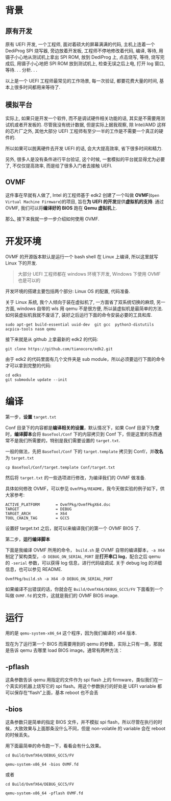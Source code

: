 
# 背景

## 原有开发

原有 UEFI 开发, 一个工程师, 面对着硕大的屏幕满满的代码, 主机上连着一个 DediProg SPI 烧写器, 旁边放着开发板, 工程师不停地修改着代码, 编译, 等待, 用镊子小心地从测试机上拿出 SPI ROM, 放到 DediProg 上, 点击烧写, 等待, 烧写完成后, 用镊子小心地把 SPI ROM 放到测试机上, 检查无误之后上电, 打开 log 窗口, 等待. . . 分析. . .

以上是一个 UEFI 工程师最常见的工作场景, 每一次验证, 都要花费大量的时间, 基本上很多时间都用来等待了.

## 模拟平台

实际上, 如果只是开发一个软件, 而不是调试硬件相关功能的话, 其实是不需要用测试机或者开发板的. 尽管我没有统计数据, 但是实际上据我观察, 除 Intel/AMD 这样的芯片厂之外, 其他大部分 UEFI 工程师有至少一半的工作是不需要一个真正的硬件的.

所以如果可以脱离硬件去开发 UEFI 的话, 会大大提高效率, 省下很多时间和精力.

另外, 很多人是没有条件进行平台验证, 这个时候, 一套模拟的平台就显得尤为必要了, 不仅仅提高效率, 而是给了很多入门者去接触 UEFI.

## OVMF

这件事在早就有人做了, Intel 的工程师基于 edk2 创建了一个叫做 **OVMF**(`Open Virtual Machine Firmware`)的项目, 旨在**为 UEFI 的开发**提供**虚拟机的支持**. 通过 OVMF, 我们可以将**编译好的 BIOS** 跑在 **Qemu 虚拟机**上.

那么, 接下来我就一步一步介绍如何使用 OVMF.

# 开发环境

OVMF 的开源版本默认是运行一个 bash shell 在 Linux 上编译, 所以这里就写 Linux 下的开发.

> 大部分 UEFI 工程师都在 windows 环境下开发, Windows 下使用 OVMF 也是可以的

开发环境的搭建主要包括两个部分: Linux OS 的配置, 代码准备.

关于 Linux 系统, 我个人倾向于装在虚拟机了, 一方面省了双系统切换的麻烦, 另一方面, windows 自带的 wls 用 qemu 不是很方便, 所以装虚拟机是最简单的方法. 如何装虚拟机我就不废话了, 装好之后运行下面的命令安装必要的工具和库.

```
sudo apt-get build-essential uuid-dev  git gcc  python3-distutils acpica-tools nasm qemu
```

接下来就是从 github 上拿最新的 edk2 的代码:

```
git clone https://github.com/tianocore/edk2.git
```

由于 edk2 的代码里面有几个文件夹是 sub module，所以必须要运行下面的命令才可以拿到完整的代码:

```
cd edks
git submodule update --init
```

# 编译

第一步，**设置** `target.txt`

Conf 目录下的内容都是**编译相关的设置**，默认情况下，如果 Conf 目录下为**空**时，**编译脚本**会将 `BaseTool/Conf` 下的内容拷贝到 Conf 下，但是这里的东西通常不是我们所需要的，特别是我们需要设置的 `target.txt`.

一般的做法，先把 `BaseTool/Conf` 下的 `target.template` 拷贝到 Conf/，并**改名**为 `target.txt`

```
cp BaseTool/Conf/target.template Conf/target.txt
```

然后将 `target.txt` 的一些选项进行修改，为编译我们的 OVMF 做准备.

具体如何修改 OVMF，可以参见 `OvmfPkg/README`，我今天做实验的例子如下，供大家参考:

```
ACTIVE_PLATFORM       = OvmfPkg/OvmfPkgX64.dsc
TARGET                = DEBUG
TARGET_ARCH           = X64
TOOL_CHAIN_TAG        = GCC5
```

设置好 target.txt 之后，就可以来编译我们的第一个 OVMF BIOS 了.

第二步，**运行编译脚本**

下面是我编译 OVMF 所用的命令， `build.sh` 是 OVMF 自带的编译脚本，`-a X64` 制定了架构类型，`-D DEBUG_ON_SERIAL_PORT` 是**打开串口 log**，配合之后 qemu 的 `-serial` 参数，可以获得 log 信息，进行代码级调试. 关于 debug log 的详细信息，也可以参见 README.

```
OvmfPkg/build.sh -a X64 -D DEBUG_ON_SERIAL_PORT
```

如果编译不出错误的话，你就会在 `Build/OvmfX64/DEBUG_GCC5/FV` 下面看到一个叫做 `OVMF.fd` 的文件，这就是我们的 OVMF BIOS image.

# 运行

用的是 `qemu-system-x86_64` 这个程序，因为我们编译的 x64 版本.

现在为了运行第一个 BIOS 而需要用到的 qemu 的参数，实际上只有一类，那就是告诉 qemu 去哪里 load BIOS image。通常有两种方法：

## -pflash

这条参数告诉 qemu 用指定的文件作为 spi flash 上的 firmware，类似我们在一个真实的机器上烧写它的 spi flash。用这个参数执行的好处是 UEFI variable 都可以保存在“flash”上面，基本 reboot 也不会丢

## -bios

这条参数只是简单的指定 BIOS 文件，并不模拟 spi flash，所以尽管在执行的时候，大致效果与上面那条没什么不同，但是 non-volatile 的 variable 会在 reboot 的时候丢失。

用下面最简单的命令跑一下，看看会有什么效果。

```
cd Build/OvmfX64/DEBUG_GCC5/FV

qemu-system-x86_64 -bios OVMF.fd
```

或者

```
cd Build/OvmfX64/DEBUG_GCC5/FV

qemu-system-x86_64 -pflash OVMF.fd
```

